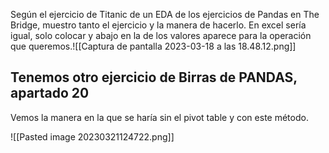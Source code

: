 
Según el ejercicio de Titanic de un EDA de los ejercicios de Pandas en The Bridge,
muestro tanto el ejercicio y la manera de hacerlo.
En excel sería igual, solo colocar y abajo en la de los valores aparece para la operación que queremos.![[Captura de pantalla 2023-03-18 a las 18.48.12.png]]


## Tenemos otro ejercicio de Birras de PANDAS, apartado 20


Vemos la manera en la que se haría sin el pivot table y con este método.


![[Pasted image 20230321124722.png]]